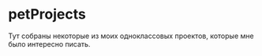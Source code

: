 # petProjects
Тут собраны некоторые из моих одноклассовых проектов, которые мне было интересно писать. 
